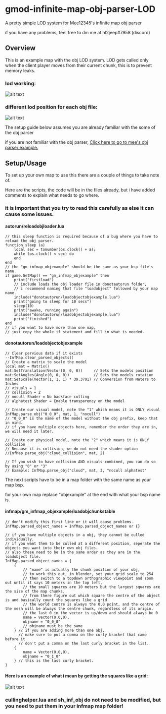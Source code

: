# gmod-infinite-map-obj-parser-LOD
A pretty simple LOD system for Mee12345's infinite map obj parser

if you have any problems, feel free to dm me at hl2jeep#7958 (discord)



## Overview
This is an example map with the obj LOD system.
LOD gets called only when the client player moves from their current chunk,
this is to prevent memory leaks.

### lod working:
![alt text](https://github.com/hl2jeep/gmod-infinite-map-obj-parser-LOD/blob/main/gifs/pt1.gif?raw=true)

### different lod position for each obj file:
![alt text](https://github.com/hl2jeep/gmod-infinite-map-obj-parser-LOD/blob/main/gifs/pt2.gif?raw=true)

The setup guide below assumes you are already familiar with the some of the obj parser

if you are not familiar with the obj parser, [Click here to go to mee's obj parser example.](https://github.com/Mee12345/Infinite-Map-OBJ-Example)


## Setup/Usage
To set up your own map to use this there are a couple of things to take note of.

Here are the scripts, the code will be in the files already, but i have added comments to explain what needs to go where.

### it is important that you try to read this carefully as else it can cause some issues.

#### autorun/reloadobjloader.lua
```
// this sleep function is required because of a bug where you have to reload the obj parser.
function sleep (a) 
    local sec = tonumber(os.clock() + a); 
    while (os.clock() < sec) do 
    end 
end
// the "gm_infmap_objexample" should be the same as your bsp file's name.
if game.GetMap() == "gm_infmap_objexample" then
    print("firstload")
    // include loads the obj loader file in donotautorun folder,
    // i recommend naming that file "loadobject" followed by your map name.
    include("donotautorun/loadobjectobjexample.lua")
    print("going to sleep for 10 secs")
    sleep(10)
    print("awake, running again")
    include("donotautorun/loadobjectobjexample.lua")
    print("finished")
end
// if you want to have more than one map,
// just copy the whole if statement and fill in what is needed.
```
#### donotautorun/loadobjectobjexample
```
// Clear pervious data if it exists
--InfMap.clear_parsed_objects()
// Create a matrix to scale the model
local mat = Matrix()
mat:SetTranslation(Vector(0, 0, 0))		// Sets the models position
mat:SetAngles(Angle(0, 0, 0))			// Sets the models rotation
mat:SetScale(Vector(1, 1, 1) * 39.3701)	// Conversion from Meters to Inches
// visuals = 1
// collision = 2
// nocull Shader = No backface culling
// alphatest Shader = Enable transparency on the model

// Create our visual model, note the "1" which means it is ONLY visual
InfMap.parse_obj("0_0_0", mat, 1, "nocull")
// "0_0_0" is the name of the model without the obj prefix, keep that in mind.
// if you have multiple objects here, remember the order they are in, we will need it later.

// Create our physical model, note the "2" which means it is ONLY collision
// Because it is collision, we do not need the shader option
//InfMap.parse_obj("cloud_collision", mat, 2)
    
// If you wish to have collision AND visuals combined, you can do so by using "0" or "3"
// Example: InfMap.parse_obj("cloud", mat, 3, "nocull alphatest"
```
The next scripts have to be in a map folder with the same name as your map bsp.

for your own map replace "objexample" at the end with what your bsp name is.

#### infmap/gm_infmap_objexample/loadobjchunkstable

```
// don't modify this first line or it will cause problems.
InfMap.parsed_object_names = InfMap.parsed_object_names or {}

// if you have multiple objects in a obj, they cannot be culled individually,
// if you want them to be culled at a different position, seperate the objects you want into their own obj files.
// also these need to be in the same order as they are in the loadobject file.
InfMap.parsed_object_names = {
    {
        // "name" is actually the chunk position of your obj,
        // to work this out, in blender, set your grid scale to 254 
        // then switch to a topdown orthographic viewpoint and zoom out until it says 10 meters in the top left,
        // the small squares are 10 meters but the largest squares are the size of the map chunks,
        // from there figure out which square the centre of the object is and basically count the squares like a grid.
        // the world centre is always the 0,0 point, and the centre of the mesh will be always the centre chunk, regardless of its origin.
        // the last 0 in the vector is up/down and should always be 0
        name = Vector(0,0,0),
        objname = "0_0_0"
        // objname must be the same
    } // if you are adding more than one obj,
      // make sure to put a comma on the curly bracket that came before it
      // don't put a comma on the last curly bracket in the list. 
    {
        name = Vector(0,0,0),
        objname = "0_1_0"
    } // this is the last curly bracket. 
}
```
#### Here is an example of what i mean by getting the squares like a grid:
![alt text](https://i.imgur.com/NXgSZo2.png)

### cullinghelper.lua and sh_inf_obj do not need to be modified, but you need to put them in your infmap map folder!

